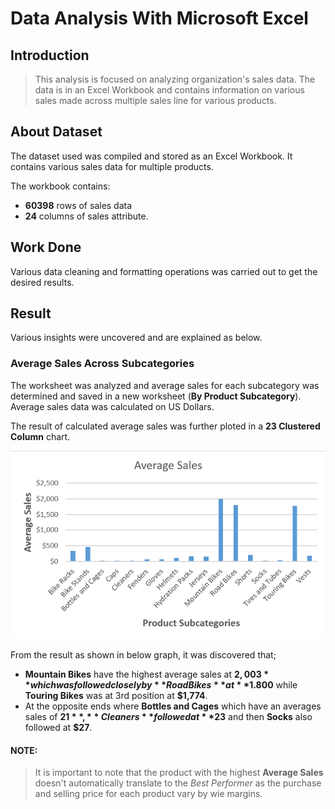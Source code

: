 # Data Analysis With Microsoft Excel


## Introduction

> This analysis is focused on analyzing organization's sales data. The data is in an Excel Workbook and contains information on various sales made across multiple sales line for various products.



## About Dataset

The dataset used was compiled and stored as an Excel Workbook. It contains various sales data for multiple products.

The workbook contains:

* **60398** rows of sales data
* **24** columns of sales attribute.

## Work Done

Various data cleaning and formatting operations was carried out to get the desired results.

## Result

Various insights were uncovered and are explained as below.

### Average Sales Across Subcategories

The worksheet was analyzed and average sales for each subcategory was determined and saved in a new worksheet (**By Product Subcategory**). Average sales data was calculated on US Dollars.

The result of calculated average sales was further ploted in a **23 Clustered Column** chart.

![Average Sales By Subcategory](./average-sales.png "Average Sales By Product Subcategory")

From the result as shown in below graph, it was discovered that;

* **Mountain Bikes** have the highest average sales at **$2,003** which was followed closely by **Road Bikes** at **$1.800**  while **Touring Bikes** was at 3rd position at **$1,774**.
* At the opposite ends where **Bottles and Cages** which have an averages sales of **$21**, **Cleaners** followed at **$23** and then **Socks** also followed at **$27**.

#### NOTE:

> It is important to note that the product with the highest **Average Sales** doesn't automatically translate to the *Best Performer* as the purchase and selling price for each product vary by wie margins.
